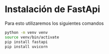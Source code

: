 # Instalación de FastApi

Para esto utilizaremos los siguientes comandos

``` bash
python -m venv venv
source venv/bin/activate
pip install fastapi
pip install uvicorn
```